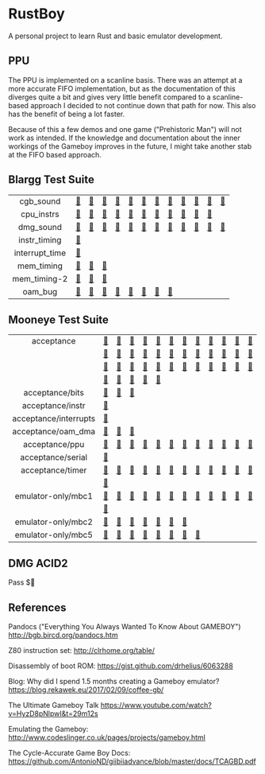 # RustBoy

A personal project to learn Rust and basic emulator development.

## PPU

The PPU is implemented on a scanline basis. There was an attempt
at a more accurate FIFO implementation, but as the documentation
of this diverges quite a bit and gives very little benefit compared
to a scanline-based approach I decided to not continue down that
path for now. This also has the benefit of being a lot faster.

Because of this a few demos and one game ("Prehistoric Man") will
not work as intended. If the knowledge and documentation about the
inner workings of the Gameboy improves in the future, I might take
another stab at the FIFO based approach.

## Blargg Test Suite

|       |       |       |       |       |       |       |       |       |       |       |       |       |
| :---: | :---: | :---: | :---: | :---: | :---: | :---: | :---: | :---: | :---: | :---: | :---: | :---: |
| cgb_sound | [:green_heart:](x "01-registers: PASS") | [:green_heart:](x "02-len ctr: PASS") | [:green_heart:](x "03-trigger: PASS") | [:green_heart:](x "04-sweep: PASS") | [:green_heart:](x "05-sweep details: PASS") | [:green_heart:](x "06-overflow on trigger: PASS") | [:green_heart:](x "07-len sweep period sync: PASS") | [:green_heart:](x "08-len ctr during power: PASS") | [:green_heart:](x "09-wave read while on: PASS") | [:green_heart:](x "10-wave trigger while on: PASS") | [:green_heart:](x "11-regs after power: PASS") | [:green_heart:](x "12-wave: PASS") |
| cpu_instrs | [:green_heart:](x "01-special: PASS") | [:green_heart:](x "02-interrupts: PASS") | [:green_heart:](x "03-op sp,hl: PASS") | [:green_heart:](x "04-op r,imm: PASS") | [:green_heart:](x "05-op rp: PASS") | [:green_heart:](x "06-ld r,r: PASS") | [:green_heart:](x "07-jr,jp,call,ret,rst: PASS") | [:green_heart:](x "08-misc instrs: PASS") | [:green_heart:](x "09-op r,r: PASS") | [:green_heart:](x "10-bit ops: PASS") | [:green_heart:](x "11-op a,(hl): PASS") |
| dmg_sound | [:green_heart:](x "01-registers: PASS") | [:green_heart:](x "02-len ctr: PASS") | [:green_heart:](x "03-trigger: PASS") | [:green_heart:](x "04-sweep: PASS") | [:green_heart:](x "05-sweep details: PASS") | [:green_heart:](x "06-overflow on trigger: PASS") | [:green_heart:](x "07-len sweep period sync: PASS") | [:green_heart:](x "08-len ctr during power: PASS") | [:green_heart:](x "09-wave read while on: PASS") | [:green_heart:](x "10-wave trigger while on: PASS") | [:green_heart:](x "11-regs after power: PASS") | [:green_heart:](x "12-wave write while on: PASS") |
| instr_timing | [:green_heart:](x "instr_timing: PASS") |
| interrupt_time | [🙅](x "interrupt_time: SKIPPED") |
| mem_timing | [:green_heart:](x "01-read_timing: PASS") | [:green_heart:](x "02-write_timing: PASS") | [:green_heart:](x "03-modify_timing: PASS") |
| mem_timing-2 | [:green_heart:](x "01-read_timing: PASS") | [:green_heart:](x "02-write_timing: PASS") | [:green_heart:](x "03-modify_timing: PASS") |
| oam_bug | [:red_circle:](x "1-lcd_sync: FAIL") | [:red_circle:](x "2-causes: FAIL") | [:green_heart:](x "3-non_causes: PASS") | [:red_circle:](x "4-scanline_timing: FAIL") | [:red_circle:](x "5-timing_bug: FAIL") | [:green_heart:](x "6-timing_no_bug: PASS") | [:red_circle:](x "7-timing_effect: FAIL") | [:red_circle:](x "8-instr_effect: FAIL") |


## Mooneye Test Suite

|       |       |       |       |       |       |       |       |       |       |       |       |       |
| :---: | :---: | :---: | :---: | :---: | :---: | :---: | :---: | :---: | :---: | :---: | :---: | :---: |
| acceptance | [:red_circle:](x "add_sp_e_timing: FAIL") | [:red_circle:](x "boot_div-S: FAIL") | [:red_circle:](x "boot_div-dmg0: FAIL") | [:red_circle:](x "boot_div-dmgABCmgb: FAIL") | [:red_circle:](x "boot_div2-S: FAIL") | [:red_circle:](x "boot_hwio-S: FAIL") | [:red_circle:](x "boot_hwio-dmg0: FAIL") | [:red_circle:](x "boot_hwio-dmgABCmgb: FAIL") | [:red_circle:](x "boot_regs-dmg0: FAIL") | [:green_heart:](x "boot_regs-dmgABC: PASS") | [:red_circle:](x "boot_regs-mgb: FAIL") | [:red_circle:](x "boot_regs-sgb: FAIL") |
| | [:red_circle:](x "boot_regs-sgb2: FAIL") | [:red_circle:](x "call_cc_timing: FAIL") | [:red_circle:](x "call_cc_timing2: FAIL") | [:red_circle:](x "call_timing: FAIL") | [:red_circle:](x "call_timing2: FAIL") | [:red_circle:](x "di_timing-GS: FAIL") | [:green_heart:](x "div_timing: PASS") | [:red_circle:](x "ei_sequence: FAIL") | [:red_circle:](x "ei_timing: FAIL") | [:green_heart:](x "halt_ime0_ei: PASS") | [:red_circle:](x "halt_ime0_nointr_timing: FAIL") | [:green_heart:](x "halt_ime1_timing: PASS") |
| | [:red_circle:](x "halt_ime1_timing2-GS: FAIL") | [:red_circle:](x "if_ie_registers: FAIL") | [:red_circle:](x "intr_timing: FAIL") | [:red_circle:](x "jp_cc_timing: FAIL") | [:red_circle:](x "jp_timing: FAIL") | [:red_circle:](x "ld_hl_sp_e_timing: FAIL") | [:red_circle:](x "oam_dma_restart: FAIL") | [🙅](x "oam_dma_start: SKIPPED") | [:red_circle:](x "oam_dma_timing: FAIL") | [:green_heart:](x "pop_timing: PASS") | [:red_circle:](x "push_timing: FAIL") | [:red_circle:](x "rapid_di_ei: FAIL") |
| | [:red_circle:](x "ret_cc_timing: FAIL") | [:red_circle:](x "ret_timing: FAIL") | [:red_circle:](x "reti_intr_timing: FAIL") | [:red_circle:](x "reti_timing: FAIL") | [:red_circle:](x "rst_timing: FAIL") |
| acceptance/bits | [:green_heart:](x "mem_oam: PASS") | [:green_heart:](x "reg_f: PASS") | [:red_circle:](x "unused_hwio-GS: FAIL") |
| acceptance/instr | [:green_heart:](x "daa: PASS") |
| acceptance/interrupts | [:red_circle:](x "ie_push: FAIL") |
| acceptance/oam_dma | [:green_heart:](x "basic: PASS") | [:green_heart:](x "reg_read: PASS") | [:green_heart:](x "sources-GS: PASS") |
| acceptance/ppu | [🙅](x "hblank_ly_scx_timing-GS: SKIPPED") | [🙅](x "intr_1_2_timing-GS: SKIPPED") | [🙅](x "intr_2_0_timing: SKIPPED") | [🙅](x "intr_2_mode0_timing: SKIPPED") | [🙅](x "intr_2_mode0_timing_sprites: SKIPPED") | [🙅](x "intr_2_mode3_timing: SKIPPED") | [🙅](x "intr_2_oam_ok_timing: SKIPPED") | [:red_circle:](x "lcdon_timing-GS: FAIL") | [:red_circle:](x "lcdon_write_timing-GS: FAIL") | [:red_circle:](x "stat_irq_blocking: FAIL") | [:red_circle:](x "stat_lyc_onoff: FAIL") | [🙅](x "vblank_stat_intr-GS: SKIPPED") |
| acceptance/serial | [:red_circle:](x "boot_sclk_align-dmgABCmgb: FAIL") |
| acceptance/timer | [:green_heart:](x "div_write: PASS") | [:red_circle:](x "rapid_toggle: FAIL") | [:green_heart:](x "tim00: PASS") | [:green_heart:](x "tim00_div_trigger: PASS") | [:green_heart:](x "tim01: PASS") | [:green_heart:](x "tim01_div_trigger: PASS") | [:green_heart:](x "tim10: PASS") | [:green_heart:](x "tim10_div_trigger: PASS") | [:green_heart:](x "tim11: PASS") | [:green_heart:](x "tim11_div_trigger: PASS") | [:red_circle:](x "tima_reload: FAIL") | [:red_circle:](x "tima_write_reloading: FAIL") |
| | [:red_circle:](x "tma_write_reloading: FAIL") |
| emulator-only/mbc1 | [:green_heart:](x "bits_bank1: PASS") | [:green_heart:](x "bits_bank2: PASS") | [:green_heart:](x "bits_mode: PASS") | [:green_heart:](x "bits_ramg: PASS") | [:green_heart:](x "multicart_rom_8Mb: PASS") | [:green_heart:](x "ram_256kb: PASS") | [:green_heart:](x "ram_64kb: PASS") | [:green_heart:](x "rom_16Mb: PASS") | [:green_heart:](x "rom_1Mb: PASS") | [:green_heart:](x "rom_2Mb: PASS") | [:green_heart:](x "rom_4Mb: PASS") | [:green_heart:](x "rom_512kb: PASS") |
| | [:green_heart:](x "rom_8Mb: PASS") |
| emulator-only/mbc2 | [:green_heart:](x "bits_ramg: PASS") | [:green_heart:](x "bits_romb: PASS") | [:green_heart:](x "bits_unused: PASS") | [:green_heart:](x "ram: PASS") | [:green_heart:](x "rom_1Mb: PASS") | [:green_heart:](x "rom_2Mb: PASS") | [:green_heart:](x "rom_512kb: PASS") |
| emulator-only/mbc5 | [:green_heart:](x "rom_16Mb: PASS") | [:green_heart:](x "rom_1Mb: PASS") | [:green_heart:](x "rom_2Mb: PASS") | [:green_heart:](x "rom_32Mb: PASS") | [:green_heart:](x "rom_4Mb: PASS") | [:green_heart:](x "rom_512kb: PASS") | [:green_heart:](x "rom_64Mb: PASS") | [:green_heart:](x "rom_8Mb: PASS") |


## DMG ACID2


Pass $:green_heart:

## References

Pandocs ("Everything You Always Wanted To Know About GAMEBOY")
<http://bgb.bircd.org/pandocs.htm>

Z80 instruction set:
<http://clrhome.org/table/>

Disassembly of boot ROM:
<https://gist.github.com/drhelius/6063288>

Blog: Why did I spend 1.5 months creating a Gameboy emulator?
<https://blog.rekawek.eu/2017/02/09/coffee-gb/>

The Ultimate Gameboy Talk
<https://www.youtube.com/watch?v=HyzD8pNlpwI&t=29m12s>

Emulating the Gameboy:
<http://www.codeslinger.co.uk/pages/projects/gameboy.html>

The Cycle-Accurate Game Boy Docs:
<https://github.com/AntonioND/giibiiadvance/blob/master/docs/TCAGBD.pdf>
